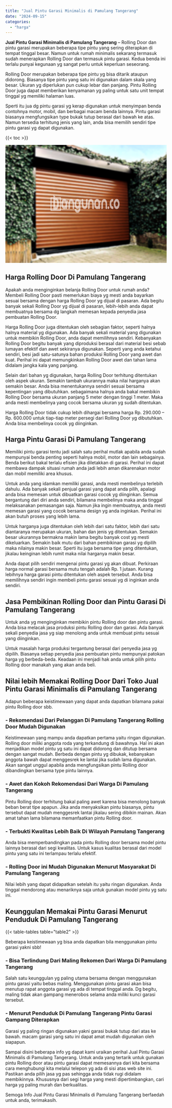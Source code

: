 ```yaml
---
title: "Jual Pintu Garasi Minimalis di Pamulang Tangerang"
date: "2024-09-15"
categories: 
  - "harga"
---
```


**Jual Pintu Garasi Minimalis di Pamulang Tangerang** – Rolling Door dan pintu garasi merupakan beberapa tipe pintu yang sering diterapkan di tempat tinggal besar. Namun untuk rumah minimalis sekarang termasuk sudah menerapkan Rolling Door dan termasuk pintu garasi. Kedua benda ini terlalu punyai kegunaan yg sangat perlu untuk keperluan seseorang.

Rolling Door merupakan beberapa tipe pintu yg bisa ditarik ataupun didorong. Biasanya tipe pintu yang satu ini digunakan dalam skala yang besar. Ukuran yg diperlukan pun cukup lebar dan panjang. Pintu Rolling Door juga dapat memberikan kenyamanan yg paling untuk satu unit tempat tinggal yg memiliki halaman luas.

Sperti itu jua dg pintu garasi yg kerap digunakan untuk menyimpan benda contohnya motor, mobil, dan berbagai macam benda lainnya. Pintu garasi biasanya mengfungsikan type bukak tutup berasal dari bawah ke atas. Namun tersedia terhitung jenis yang lain, anda bisa memilih sendiri tipe pintu garasi yg dapat digunakan.

{{< toc >}}

![Jual Pintu Garasi Minimalis di Pamulang Tangerang](/images/pintu-garasi-55.png)

## Harga Rolling Door Di Pamulang Tangerang

Apakah anda menginginkan belanja Rolling Door untuk rumah anda? Membeli Rolling Door pasti memerlukan biaya yg mesti anda bayarkan sesuai bersama dengan harga Rolling Door yg dijual di pasaran. Ada begitu banyak sekali Rolling Door yg dijual di pasaran, lebih-lebih anda dapat membuatnya bersama dg langkah memesan kepada penyedia jasa pembuatan Rolling Door.

Harga Rolling Door juga ditentukan oleh sebagian faktor, seperti halnya halnya material yg digunakan. Ada banyak sekali material yang digunakan untuk membikin Rolling Door, anda dapat memilihnya sendiri. Kebanyakan Rolling Door begitu banyak yang diproduksi berasal dari material besi sebab lumayan efektif dan awet sekiranya digunakan. Seperti yang anda ketahui sendiri, besi jadi satu-satunya bahan produksi Rolling Door yang awet dan kuat. Perihal ini dapat memungkinkan Rolling Door awet dan tahan lama didalam jangka kala yang panjang.

Selain dari bahan yg digunakan, harga Rolling Door terhitung ditentukan oleh aspek ukuran. Semakin tambah ukurannya maka nilai harganya akan semakin besar. Anda bisa menentukannya sendiri sesuai bersama kepentingan yang dibutuhkan. sebagaimana halnya anda bakal membikin Rolling Door bersama ukuran panjang 5 meter dengan tinggi 1 meter. Maka anda mesti membelinya yang cocok bersama ukuran yg sudah ditentukan.

Harga Rolling Door tidak cukup lebih dihargai bersama harga Rp. 290.000 – Rp. 600.000 untuk tiap-tiap meter persegi dari Rolling Door yg dibutuhkan. Anda bisa membelinya cocok yg diinginkan.

## Harga Pintu Garasi Di Pamulang Tangerang

Memiliki pintu garasi tentu jadi salah satu perihal mutlak apabila anda sudah mempunyai benda penting seperti halnya mobil, motor dan lain sebagainya. Benda berikut bakal terlalu efisien jika diletakkan di garasi. Perihal ini dapat membawa dampak situasi rumah anda jadi lebih aman dikarenakan motor dan mobil memiliki area khusus.

Untuk anda yang idamkan memiliki garasi, anda mesti membelinya terlebih dahulu. Ada banyak sekali penjual garasi yang dapat anda pilih, apalagi anda bisa memesan untuk dibuatkan garasi cocok yg diinginkan. Semua bergantung dari diri anda sendiri, bilamana membelinya maka anda tinggal melaksanakan pemasangan saja. Namun jika ingin membuatnya, anda mesti memesan garasi yang cocok bersama design yg anda inginkan. Perihal ini akan butuh proses yang lebih lama.

Untuk harganya juga ditentukan oleh lebih dari satu faktor, lebih dari satu diantaranya merupakan ukuran, bahan dan jenis yg ditentukan. Semakin besar ukurannya bermakna makin lama begitu banyak cost yg mesti dikeluarkan. Semakin baik mutu dari bahan pembikinan garasi yg dipilih maka nilainya makin besar. Sperti itu juga bersama tipe yang ditentukan, jikalau keinginan lebih rumit maka nilai harganya makin besar.

Anda dapat pilih sendiri mengenai pintu garasi yg akan dibuat. Perkiraan harga normal garasi bersama mutu tengah adalah Rp. 1 jutaan. Kurang lebihnya harga garasi pintu ditentukan oleh aspek tersebut. Anda bisa memilihnya sendiri ingin membeli pintu garasi sesuai yg di inginkan anda sendiri.

## Jasa Pembikinan Rolling Door dan Pintu Garasi Di Pamulang Tangerang

Untuk anda yg menginginkan membikin pintu Rolling door dan pintu garasi. Anda bisa melacak jasa produksi pintu Rolling door dan garasi. Ada banyak sekali penyedia jasa yg siap menolong anda untuk membuat pintu sesuai yang diinginkan.

Untuk masalah harga produksi tergantung berasal dari penyedia jasa yg dipilih. Biasanya setiap penyedia jasa pembuatan pintu mempunyai patokan harga yg berbeda-beda. Keadaan ini menjadi hak anda untuk pilih pintu Rolling door manakah yang akan anda beli.

## Nilai lebih Memakai Rolling Door Dari Toko Jual Pintu Garasi Minimalis di Pamulang Tangerang

Adapun beberapa keistimewaan yang dapat anda dapatkan bilamana pakai pintu Rolling door sbb.

### \- Rekomendasi Dari Pelanggan Di Pamulang Tangerang Rolling Door Mudah Digunakan

Keistimewaan yang mampu anda dapatkan pertama yaitu ringan digunakan. Rolling door miliki anggota roda yang terkandung di bawahnya. Hal ini akan menjadikan model pintu yg satu ini dapat didorong dan ditutup bersama dengan sangat mudah. Berbeda dengan pintu yg dibukak, kebanyakan anggota bawah dapat menggesrek ke lantai jika sudah lama digunakan. Akan sangat unggul apabila anda mengfungsikan pintu Rolling door dibandingkan bersama type pintu lainnya.

### \- Awet dan Kokoh Rekomendasi Dari Warga Di Pamulang Tangerang

Pintu Rolling door terhitung bakal paling awet karena bisa menolong banyak beban berat tipe apapun. Jika anda menyaksikan pintu biasanya, pintu tersebut dapat mudah menggesrek lantai jikalau sering dibikin mainan. Akan amat tahan lama bilamana memanfaatkan pintu Rolling door.

### \- Terbukti Kwalitas Lebih Baik Di Wilayah Pamulang Tangerang

Anda bisa memperbandingkan pada pintu Rolling door bersama model pintu lainnya berasal dari segi kwalitas. Untuk kasus kualitas berasal dari model pintu yang satu ini terlampau terlalu efektif.

### \- Rolling Door ini Mudah Digunakan Menurut Masyarakat Di Pamulang Tangerang

Nilai lebih yang dapat didapatkan setelah itu yaitu ringan digunakan. Anda tinggal mendorong atau menariknya saja untuk gunakan model pintu yg satu ini.

## Keunggulan Memakai Pintu Garasi Menurut Penduduk Di Pamulang Tangerang

{{< table-tables table="table2" >}}

Beberapa keistimewaan yg bisa anda dapatkan bila menggunakan pintu garasi yakni sbb!

### \- Bisa Terlindung Dari Maling Rekomen Dari Warga Di Pamulang Tangerang

Salah satu keunggulan yg paling utama bersama dengan menggunakan pintu garasi yaitu bebas maling. Menggunakan pintu garasi akan bisa menutup rapat anggota garasi yg ada di tempat tinggal anda. Dg begitu, maling tidak akan gampang menerobos selama anda miliki kunci garasi tersebut.

### \- Menurut Penduduk Di Pamulang Tangerang Pintu Garasi Gampang Diterapkan

Garasi yg paling ringan digunakan yakni garasi bukak tutup dari atas ke bawah. macam garasi yang satu ini dapat amat mudah digunakan oleh siapapun.

Sampai disini beberapa info yg dapat kami uraikan perihal Jual Pintu Garasi Minimalis di Pamulang Tangerang. Untuk anda yang tertarik untuk gunakan pintu Rolling door atau pintu garasi dapat memesannya dari kita bersama cara menghubungi kita melalui telepon yg ada di sisi atas web site ini. Pastikan anda pilih jasa yg pas sehingga anda tidak rugi didalam membikinnya. Khususnya dari segi harga yang mesti dipertimbangkan, cari harga yg paling murah dan berkualitas.

Semoga Info Jual Pintu Garasi Minimalis di Pamulang Tangerang berfaedah untuk anda, terimakasih.
